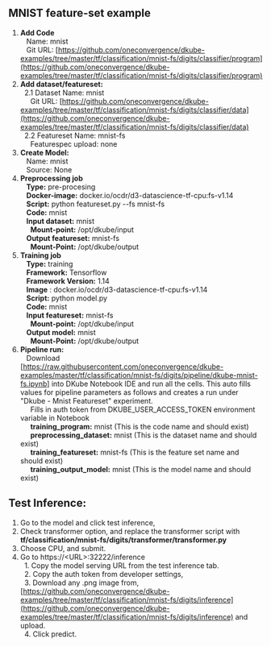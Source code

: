 ## **MNIST feature-set example**



1. **Add Code** \
&nbsp;&nbsp; Name: mnist \
&nbsp;&nbsp; Git URL: [https://github.com/oneconvergence/dkube-examples/tree/master/tf/classification/mnist-fs/digits/classifier/program](https://github.com/oneconvergence/dkube-examples/tree/master/tf/classification/mnist-fs/digits/classifier/program) 
2. **Add dataset/featureset:** \
&nbsp;&nbsp;2.1 Dataset Name: mnist \
&nbsp;&nbsp;&nbsp;&nbsp; Git URL: [https://github.com/oneconvergence/dkube-examples/tree/master/tf/classification/mnist-fs/digits/classifier/data](https://github.com/oneconvergence/dkube-examples/tree/master/tf/classification/mnist-fs/digits/classifier/data) \
&nbsp;&nbsp;2.2 Featureset Name: mnist-fs \
&nbsp;&nbsp;&nbsp;&nbsp; Featurespec upload: none 
3. **Create Model:** \
&nbsp;&nbsp; Name: mnist \
&nbsp;&nbsp; Source: None 
4. **Preprocessing job** \
&nbsp;&nbsp; **Type:** pre-procesing \
&nbsp;&nbsp; **Docker-image:** docker.io/ocdr/d3-datascience-tf-cpu:fs-v1.14 \
&nbsp;&nbsp; **Script:** python featureset.py --fs mnist-fs \
&nbsp;&nbsp; **Code:** mnist \
&nbsp;&nbsp; **Input dataset:** mnist \
&nbsp;&nbsp;&nbsp;&nbsp; **Mount-point:** /opt/dkube/input \
&nbsp;&nbsp; **Output featureset:** mnist-fs \
&nbsp;&nbsp;&nbsp;&nbsp; **Mount-Point:** /opt/dkube/output 
5. **Training job** \
&nbsp;&nbsp; **Type:** training \
&nbsp;&nbsp; **Framework:** Tensorflow \
&nbsp;&nbsp; **Framework Version:** 1.14 \
&nbsp;&nbsp; **Image** : docker.io/ocdr/d3-datascience-tf-cpu:fs-v1.14 \
&nbsp;&nbsp; **Script:** python model.py \
&nbsp;&nbsp; **Code:** mnist \
&nbsp;&nbsp; **Input featureset:** mnist-fs \
&nbsp;&nbsp;&nbsp;&nbsp; **Mount-point:** /opt/dkube/input \
&nbsp;&nbsp; **Output model:** mnist \
&nbsp;&nbsp;&nbsp;&nbsp; **Mount-Point:** /opt/dkube/output 
6. **Pipeline run:** \
&nbsp;&nbsp; Download [https://raw.githubusercontent.com/oneconvergence/dkube-examples/master/tf/classification/mnist-fs/digits/pipeline/dkube-mnist-fs.ipynb] into DKube Notebook IDE and run all the cells. This auto fills values for pipeline parameters as follows and creates a run under "Dkube - Mnist Featureset" experiment. \
&nbsp;&nbsp;&nbsp;&nbsp; Fills in auth token from DKUBE_USER_ACCESS_TOKEN environment variable in Notebook  \
&nbsp;&nbsp;&nbsp;&nbsp; **training_program:** mnist (This is the code name and should exist) \
&nbsp;&nbsp;&nbsp;&nbsp; **preprocessing_dataset:** mnist (This is the dataset name and should exist) \
&nbsp;&nbsp;&nbsp;&nbsp; **training_featureset:** mnist-fs  (This is the feature set name and should exist) \
&nbsp;&nbsp;&nbsp;&nbsp; **training_output_model:** mnist (This is the model name and should exist) 


## **Test Inference:**



1. Go to the model and click test inference, 
2. Check transformer option, and replace the transformer script with **tf/classification/mnist-fs/digits/transformer/transformer.py** 
3. Choose CPU, and submit. 
4. Go to https://&lt;URL>:32222/inference \
&nbsp;&nbsp;1. Copy the model serving URL from the test inference tab. \
&nbsp;&nbsp;2. Copy the auth token from developer settings, \
&nbsp;&nbsp;3. Download any .png image from, [https://github.com/oneconvergence/dkube-examples/tree/master/tf/classification/mnist-fs/digits/inference](https://github.com/oneconvergence/dkube-examples/tree/master/tf/classification/mnist-fs/digits/inference) and upload. \
&nbsp;&nbsp;4. Click predict.
